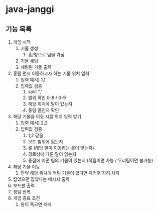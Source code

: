# java-janggi

## 기능 목록

1. 게임 시작
    1. 기물 생성
        1. 홍/청으로 팀을 가짐
    2. 기물 세팅
    3. 세팅된 기물 출력
2. 홍팀 먼저 이동하고자 하는 기물 위치 입력
    1. 입력 예시) 1,1
    2. 입력값 검증
        1. split “,”
        2. 범위 확인 0-8 / 0-9
        3. 해당 위치에 말이 있는지
        4. 홍팀 말인지 확인
3. 해당 기물을 이동 시킬 위치 입력 받기
    1. 입력 예시) 2,2
    2. 입력값 검증
        1. 1,2 같음
        2. 보드 범위에 있는지
        3. 룰 (해당 말이 이동하는 룰이 맞는지)
        4. 경로상에 다른 말이 없는지
        5. 종점에 어떤 팀의 기물이 있는지 (적팀이면 가능 / 우리팀이면 불가능)
4. 해당 기물 이동
    1. 만약 해당 위치에 적팀 기물이 있다면 제거후 자리 차지
5. 잡았으면 잡았다는 메시지 출력
6. 보드판 출력
7. 청팀 반복
8. 게임 종료 조건
    1. 왕이 죽으면 패배
